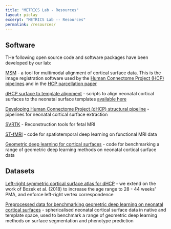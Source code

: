 ```yaml
---
title: "METRICS Lab - Resources"
layout: piclay
excerpt: "METRICS Lab -- Resources"
permalink: /resources/
---
```


## Software

THe following open source code and software packages have been developed by our lab:

[MSM](https://github.com/ecr05/MSM_HOCR) - a tool for multimodal alignment of cortical surface data. This is the image registration software used by the [Human Connectome Project (HCP) pipelines](https://www.humanconnectome.org/software/hcp-mr-pipelines) and in the [HCP parcellation paper](https://www.nature.com/articles/doi%3A10.1038/nature18933)

[dHCP surface to template alignment](https://github.com/ecr05/dHCP_template_alignment) - scripts to align neonatal cortical surfaces to the neonatal surface templates [available here](https://brain-development.org/brain-atlases/atlases-from-the-dhcp-project/)

[Developing Human Connectome Project (dHCP) structural pipeline](https://github.com/BioMedIA/dhcp-structural-pipeline) - pipelines for neonatal cortical surface extraction

[SVRTK](https://svrtk.github.io/) - Reconstruction tools for fetal MRI

[ST-fMRI](https://github.com/metrics-lab/ST-fMRI) - code for spatiotemporal deep learning on functional MRI data

[Geometric deep learning for cortical surfaces](https://github.com/Abdulah-Fawaz/Benchmarking) - code for benchmarking a range of geometric deep learning methods on neonatal cortical surface data 


## Datasets

[Left-right symmetric cortical surface atlas for dHCP](https://brain-development.org/brain-atlases/atlases-from-the-dhcp-project/cortical-surface-template/) - we extend on the work of Bozek et al. (2018) to increase the age range to 28 - 44 weeks' PMA, and enforce left-right vertex correspondence

[Preprocessed data for benchmarking geometric deep learning on neonatal cortical surfaces](https://gin.g-node.org/lzjwilliams/geometric-deep-learning-benchmarking}{https://gin.g-node.org/lzjwilliams/geometric-deep-learning-benchmarking/) - sphericalised neonatal cortical surface data in native and template space, used to benchmark a range of geometric deep learning methods on surface segmentation and phenotype prediction






